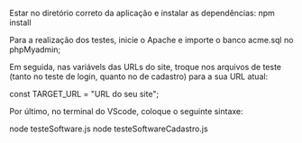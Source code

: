 Estar no diretório correto da aplicação e instalar as dependências:
npm install

Para a realização dos testes, inicie o Apache e importe o banco acme.sql no phpMyadmin;

Em seguida, nas variávels das URLs do site, troque nos arquivos de teste 
(tanto no teste de login, quanto no de cadastro) para a sua URL atual:

const TARGET_URL = "URL do seu site";

Por último, no terminal do VScode, coloque o seguinte sintaxe:

node testeSoftware.js
node testeSoftwareCadastro.js